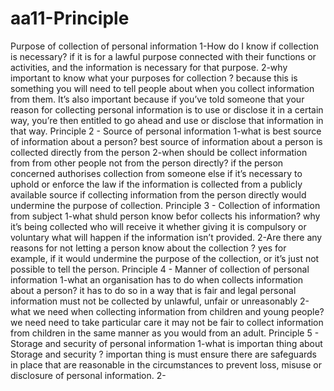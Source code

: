 # aa11-Principle
 Purpose of collection of personal information
1-How do I know if collection is necessary?
if it is for a lawful purpose connected with their functions or activities, and the information is necessary for that purpose.
2-why important to know what your purposes for collection ?
 because this is something you will need to tell people about when you collect information from them. It’s also important because if you’ve told someone that your reason for collecting personal information is to use or disclose it in a certain way, you’re then entitled to go ahead and use or disclose that information in that way.
Principle 2 - Source of personal information
1-what is best source of information about a person?
 best source of information about a person is collected directly from the person
 2-when  should be  collect information  from from other people not from the person directly?
 if the person concerned authorises collection from someone else
if it’s necessary to uphold or enforce the law
if the information is collected from a publicly available source
if collecting information from the person directly would undermine the purpose of collection.
Principle 3 - Collection of information from subject
1-what shuld person know befor  collects his information?
why it’s being collected
who will receive it
whether giving it is compulsory or voluntary
what will happen if the information isn’t provided.
2-Are there any  reasons for not letting a person know about the collection ?
yes for example, if it would undermine the purpose of the collection, or it’s just not possible to tell the person.
Principle 4 - Manner of collection of personal information
1-what an organisation has to do when collects information about a person?
it has to do so in a way that is fair and legal  personal information must not be collected by unlawful, unfair or unreasonably
2-what we need when collecting information from children and young people?
we need need to take particular care it may not be fair to collect information from children in the same manner as you would from an adult.
Principle 5 - Storage and security of personal information
1-what is importan thing about Storage and security ?
importan thing is must ensure there are safeguards in place that are reasonable in the circumstances to prevent loss, misuse or disclosure of personal information.
2-
